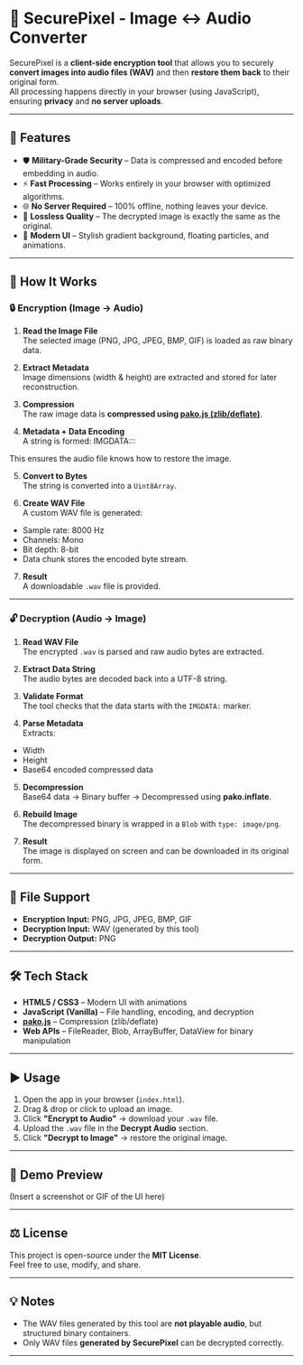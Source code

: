 # 🔐 SecurePixel - Image ↔ Audio Converter

SecurePixel is a **client-side encryption tool** that allows you to securely **convert images into audio files (WAV)** and then **restore them back** to their original form.  
All processing happens directly in your browser (using JavaScript), ensuring **privacy** and **no server uploads**.

---

## 🚀 Features
- 🛡️ **Military-Grade Security** – Data is compressed and encoded before embedding in audio.  
- ⚡ **Fast Processing** – Works entirely in your browser with optimized algorithms.  
- 🌐 **No Server Required** – 100% offline, nothing leaves your device.  
- 💫 **Lossless Quality** – The decrypted image is exactly the same as the original.  
- 🎨 **Modern UI** – Stylish gradient background, floating particles, and animations.  

---

## 📸 How It Works

### 🔒 **Encryption (Image → Audio)**
1. **Read the Image File**  
   The selected image (PNG, JPG, JPEG, BMP, GIF) is loaded as raw binary data.

2. **Extract Metadata**  
   Image dimensions (width & height) are extracted and stored for later reconstruction.

3. **Compression**  
   The raw image data is **compressed using [pako.js (zlib/deflate)](https://github.com/nodeca/pako)**.

4. **Metadata + Data Encoding**  
   A string is formed:  IMGDATA:<width>:<height>:<base64 compressed data>

This ensures the audio file knows how to restore the image.

5. **Convert to Bytes**  
The string is converted into a `Uint8Array`.

6. **Create WAV File**  
A custom WAV file is generated:
- Sample rate: 8000 Hz  
- Channels: Mono  
- Bit depth: 8-bit  
- Data chunk stores the encoded byte stream.  

7. **Result**  
A downloadable `.wav` file is provided.  

---

### 🔓 **Decryption (Audio → Image)**
1. **Read WAV File**  
The encrypted `.wav` is parsed and raw audio bytes are extracted.

2. **Extract Data String**  
The audio bytes are decoded back into a UTF-8 string.

3. **Validate Format**  
The tool checks that the data starts with the `IMGDATA:` marker.

4. **Parse Metadata**  
Extracts:
- Width  
- Height  
- Base64 encoded compressed data  

5. **Decompression**  
Base64 data → Binary buffer → Decompressed using **pako.inflate**.

6. **Rebuild Image**  
The decompressed binary is wrapped in a `Blob` with `type: image/png`.

7. **Result**  
The image is displayed on screen and can be downloaded in its original form.

---

## 📂 File Support
- **Encryption Input:** PNG, JPG, JPEG, BMP, GIF  
- **Decryption Input:** WAV (generated by this tool)  
- **Decryption Output:** PNG  

---

## 🛠️ Tech Stack
- **HTML5 / CSS3** – Modern UI with animations  
- **JavaScript (Vanilla)** – File handling, encoding, and decryption  
- **[pako.js](https://github.com/nodeca/pako)** – Compression (zlib/deflate)  
- **Web APIs** – FileReader, Blob, ArrayBuffer, DataView for binary manipulation  

---

## ▶️ Usage
1. Open the app in your browser (`index.html`).
2. Drag & drop or click to upload an image.
3. Click **"Encrypt to Audio"** → download your `.wav` file.
4. Upload the `.wav` file in the **Decrypt Audio** section.
5. Click **"Decrypt to Image"** → restore the original image.

---

## 📸 Demo Preview
(Insert a screenshot or GIF of the UI here)

---

## ⚖️ License
This project is open-source under the **MIT License**.  
Feel free to use, modify, and share.

---

## 💡 Notes
- The WAV files generated by this tool are **not playable audio**, but structured binary containers.  
- Only WAV files **generated by SecurePixel** can be decrypted correctly.  

---
